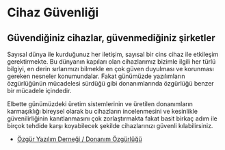 # Cihaz Güvenliği

## Güvendiğiniz cihazlar, güvenmediğiniz şirketler

Sayısal dünya ile kurduğunuz her iletişim, sayısal bir cins cihaz ile etkileşim gerektirmekte. Bu dünyanın kapıları olan cihazlarımız bizimle ilgili her türlü bilgiyi, en derin sırlarımızı bilmekle en çok güven duyulması ve korunması gereken nesneler konumundalar. Fakat günümüzde yazılımların özgürlüğünün mücadelesi sürdüğü gibi donanımlarında özgürlüğü benzer bir mücadele içindedir.

Elbette günümüzdeki üretim sistemlerinin ve üretilen donanımların karmaşıklığı bireysel olarak bu cihazların incelenmesini ve kesinlikle güvenilirliğinin kanıtlanmasını çok zorlaştırmakta fakat basit birkaç adım ile birçok tehdide karşı koyabilecek şekilde cihazlarınızı güvenli kılabilirsiniz.

* [Özgür Yazılım Derneği / Donanım Özgürlüğü](https://oyd.org.tr/yazilar/donanim-ozgurlugu/)
